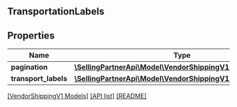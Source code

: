 ## TransportationLabels

## Properties

Name | Type | Description | Notes
------------ | ------------- | ------------- | -------------
**pagination** | [**\SellingPartnerApi\Model\VendorShippingV1\Pagination**](Pagination.md) |  | [optional]
**transport_labels** | [**\SellingPartnerApi\Model\VendorShippingV1\TransportLabel[]**](TransportLabel.md) |  | [optional]

[[VendorShippingV1 Models]](../) [[API list]](../../Api) [[README]](../../../README.md)
